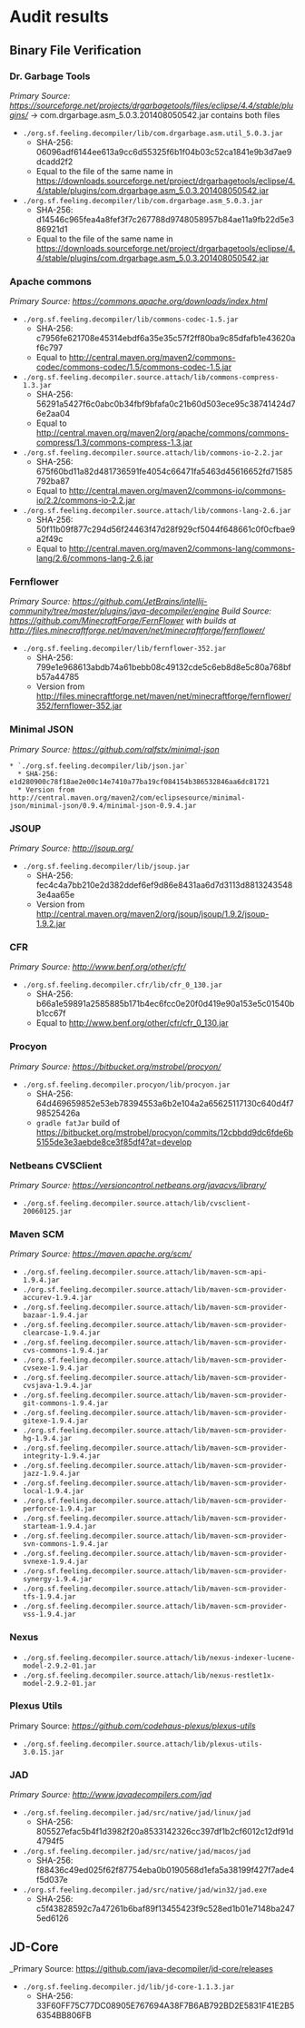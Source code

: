 # Audit results

## Binary File Verification

### Dr. Garbage Tools

_Primary Source: https://sourceforge.net/projects/drgarbagetools/files/eclipse/4.4/stable/plugins/_ -> com.drgarbage.asm_5.0.3.201408050542.jar contains both files

* `./org.sf.feeling.decompiler/lib/com.drgarbage.asm.util_5.0.3.jar`
  * SHA-256: 06096adf6144ee613a9cc6d55325f6b1f04b03c52ca1841e9b3d7ae9dcadd2f2
  * Equal to the file of the same name in https://downloads.sourceforge.net/project/drgarbagetools/eclipse/4.4/stable/plugins/com.drgarbage.asm_5.0.3.201408050542.jar
* `./org.sf.feeling.decompiler/lib/com.drgarbage.asm_5.0.3.jar`
  * SHA-256: d14546c965fea4a8fef3f7c267788d9748058957b84ae11a9fb22d5e386921d1
  * Equal to the file of the same name in https://downloads.sourceforge.net/project/drgarbagetools/eclipse/4.4/stable/plugins/com.drgarbage.asm_5.0.3.201408050542.jar


### Apache commons

_Primary Source: https://commons.apache.org/downloads/index.html_

* `./org.sf.feeling.decompiler/lib/commons-codec-1.5.jar`
  * SHA-256: c7956fe621708e45314ebdf6a35e35c57f2ff80ba9c85dfafb1e43620af6c797
  * Equal to http://central.maven.org/maven2/commons-codec/commons-codec/1.5/commons-codec-1.5.jar
* `./org.sf.feeling.decompiler.source.attach/lib/commons-compress-1.3.jar`
  * SHA-256: 56291a5427f6c0abc0b34fbf9bfafa0c21b60d503ece95c38741424d76e2aa04
  * Equal to http://central.maven.org/maven2/org/apache/commons/commons-compress/1.3/commons-compress-1.3.jar
* `./org.sf.feeling.decompiler.source.attach/lib/commons-io-2.2.jar`
  * SHA-256: 675f60bd11a82d481736591fe4054c66471fa5463d45616652fd71585792ba87
  * Equal to http://central.maven.org/maven2/commons-io/commons-io/2.2/commons-io-2.2.jar
* `./org.sf.feeling.decompiler.source.attach/lib/commons-lang-2.6.jar`
  * SHA-256: 50f11b09f877c294d56f24463f47d28f929cf5044f648661c0f0cfbae9a2f49c
  * Equal to http://central.maven.org/maven2/commons-lang/commons-lang/2.6/commons-lang-2.6.jar

### Fernflower
_Primary Source: https://github.com/JetBrains/intellij-community/tree/master/plugins/java-decompiler/engine_
_Build Source: https://github.com/MinecraftForge/FernFlower with builds at http://files.minecraftforge.net/maven/net/minecraftforge/fernflower/_
* `./org.sf.feeling.decompiler/lib/fernflower-352.jar`
  * SHA-256: 799e1e968613abdb74a61bebb08c49132cde5c6eb8d8e5c80a768bfb57a44785
  * Version from http://files.minecraftforge.net/maven/net/minecraftforge/fernflower/352/fernflower-352.jar

### Minimal JSON
_Primary Source: https://github.com/ralfstx/minimal-json_

    * `./org.sf.feeling.decompiler/lib/json.jar`
      * SHA-256: e1d280900c78f18ae2e00c14e7410a77ba19cf084154b386532846aa6dc81721
      * Version from http://central.maven.org/maven2/com/eclipsesource/minimal-json/minimal-json/0.9.4/minimal-json-0.9.4.jar

### JSOUP
_Primary Source: http://jsoup.org/_

* `./org.sf.feeling.decompiler/lib/jsoup.jar`
  * SHA-256: fec4c4a7bb210e2d382ddef6ef9d86e8431aa6d7d3113d88132435483e4aa65e
  * Version from http://central.maven.org/maven2/org/jsoup/jsoup/1.9.2/jsoup-1.9.2.jar

### CFR
_Primary Source: http://www.benf.org/other/cfr/_

* `./org.sf.feeling.decompiler.cfr/lib/cfr_0_130.jar`
  * SHA-256: b66a1e59891a2585885b171b4ec6fcc0e20f0d419e90a153e5c01540bb1cc67f
  * Equal to http://www.benf.org/other/cfr/cfr_0_130.jar

### Procyon
_Primary Source: https://bitbucket.org/mstrobel/procyon/_
* `./org.sf.feeling.decompiler.procyon/lib/procyon.jar`
  * SHA-256: 64d469659852e53eb78394553a6b2e104a2a65625117130c640d4f798525426a
  * `gradle fatJar` build of https://bitbucket.org/mstrobel/procyon/commits/12cbbdd9dc6fde6b5155de3e3aebde8ce3f85df4?at=develop

### Netbeans CVSClient
_Primary Source: https://versioncontrol.netbeans.org/javacvs/library/_
* `./org.sf.feeling.decompiler.source.attach/lib/cvsclient-20060125.jar`

### Maven SCM
_Primary Source: https://maven.apache.org/scm/_
* `./org.sf.feeling.decompiler.source.attach/lib/maven-scm-api-1.9.4.jar`
* `./org.sf.feeling.decompiler.source.attach/lib/maven-scm-provider-accurev-1.9.4.jar`
* `./org.sf.feeling.decompiler.source.attach/lib/maven-scm-provider-bazaar-1.9.4.jar`
* `./org.sf.feeling.decompiler.source.attach/lib/maven-scm-provider-clearcase-1.9.4.jar`
* `./org.sf.feeling.decompiler.source.attach/lib/maven-scm-provider-cvs-commons-1.9.4.jar`
* `./org.sf.feeling.decompiler.source.attach/lib/maven-scm-provider-cvsexe-1.9.4.jar`
* `./org.sf.feeling.decompiler.source.attach/lib/maven-scm-provider-cvsjava-1.9.4.jar`
* `./org.sf.feeling.decompiler.source.attach/lib/maven-scm-provider-git-commons-1.9.4.jar`
* `./org.sf.feeling.decompiler.source.attach/lib/maven-scm-provider-gitexe-1.9.4.jar`
* `./org.sf.feeling.decompiler.source.attach/lib/maven-scm-provider-hg-1.9.4.jar`
* `./org.sf.feeling.decompiler.source.attach/lib/maven-scm-provider-integrity-1.9.4.jar`
* `./org.sf.feeling.decompiler.source.attach/lib/maven-scm-provider-jazz-1.9.4.jar`
* `./org.sf.feeling.decompiler.source.attach/lib/maven-scm-provider-local-1.9.4.jar`
* `./org.sf.feeling.decompiler.source.attach/lib/maven-scm-provider-perforce-1.9.4.jar`
* `./org.sf.feeling.decompiler.source.attach/lib/maven-scm-provider-starteam-1.9.4.jar`
* `./org.sf.feeling.decompiler.source.attach/lib/maven-scm-provider-svn-commons-1.9.4.jar`
* `./org.sf.feeling.decompiler.source.attach/lib/maven-scm-provider-svnexe-1.9.4.jar`
* `./org.sf.feeling.decompiler.source.attach/lib/maven-scm-provider-synergy-1.9.4.jar`
* `./org.sf.feeling.decompiler.source.attach/lib/maven-scm-provider-tfs-1.9.4.jar`
* `./org.sf.feeling.decompiler.source.attach/lib/maven-scm-provider-vss-1.9.4.jar`

### Nexus

* `./org.sf.feeling.decompiler.source.attach/lib/nexus-indexer-lucene-model-2.9.2-01.jar`
* `./org.sf.feeling.decompiler.source.attach/lib/nexus-restlet1x-model-2.9.2-01.jar`

### Plexus Utils
Primary Source: _https://github.com/codehaus-plexus/plexus-utils_
* `./org.sf.feeling.decompiler.source.attach/lib/plexus-utils-3.0.15.jar`

### JAD
_Primary Source: http://www.javadecompilers.com/jad_

* `./org.sf.feeling.decompiler.jad/src/native/jad/linux/jad`
  * SHA-256: 805527efac5b4f1d3982f20a8533142326cc397df1b2cf6012c12df91d4794f5
* `./org.sf.feeling.decompiler.jad/src/native/jad/macos/jad`
  * SHA-256: f88436c49ed025f62f87754eba0b0190568d1efa5a38199f427f7ade4f5d037e
* `./org.sf.feeling.decompiler.jad/src/native/jad/win32/jad.exe`
  * SHA-256: c5f43828592c7a47261b6baf89f13455423f9c528ed1b01e7148ba2475ed6126

## JD-Core
_Primary Source: https://github.com/java-decompiler/jd-core/releases

* `./org.sf.feeling.decompiler.jd/lib/jd-core-1.1.3.jar`
  * SHA-256: 33F60FF75C77DC08905E767694A38F7B6AB792BD2E5831F41E2B56354BB806FB
